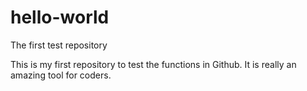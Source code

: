 # hello-world
The first test repository

This is my first repository to test the functions in Github.
It is really an amazing tool for coders.
